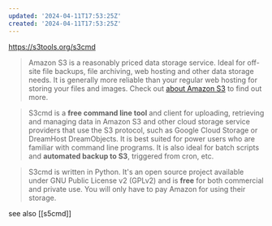 ```yaml
---
updated: '2024-04-11T17:53:25Z'
created: '2024-04-11T17:53:25Z'
---
```

https://s3tools.org/s3cmd

> Amazon S3 is a reasonably priced data storage service. Ideal for off-site file backups, file archiving, web hosting and other data storage needs. It is generally more reliable than your regular web hosting for storing your files and images. Check out [about Amazon S3](https://s3tools.org/s3_about) to find out more.

> S3cmd is a **free command line tool** and client for uploading, retrieving and managing data in Amazon S3 and other cloud storage service providers that use the S3 protocol, such as Google Cloud Storage or DreamHost DreamObjects. It is best suited for power users who are familiar with command line programs. It is also ideal for batch scripts and **automated backup to S3**, triggered from cron, etc.

> S3cmd is written in Python. It's an open source project available under GNU Public License v2 (GPLv2) and is **free** for both commercial and private use. You will only have to pay Amazon for using their storage.

see also [[s5cmd]]